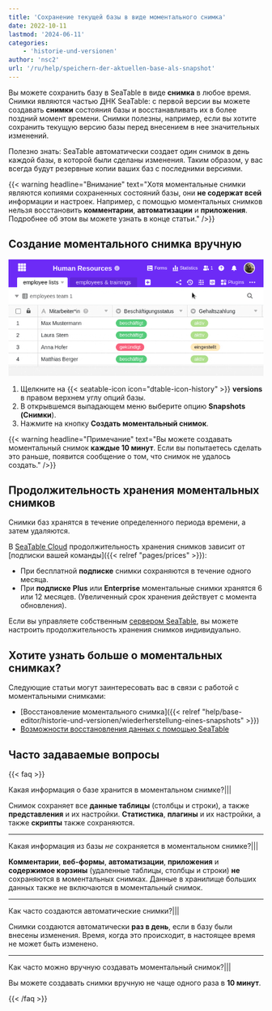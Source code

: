 ```yaml
---
title: 'Сохранение текущей базы в виде моментального снимка'
date: 2022-10-11
lastmod: '2024-06-11'
categories:
    - 'historie-und-versionen'
author: 'nsc2'
url: '/ru/help/speichern-der-aktuellen-base-als-snapshot'
---
```


Вы можете сохранить базу в SeaTable в виде **снимка** в любое время. Снимки являются частью ДНК SeaTable: с первой версии вы можете создавать **снимки** состояния базы и восстанавливать их в более поздний момент времени. Снимки полезны, например, если вы хотите сохранить текущую версию базы перед внесением в нее значительных изменений.

Полезно знать: SeaTable автоматически создает один снимок в день каждой базы, в которой были сделаны изменения. Таким образом, у вас всегда будут резервные копии ваших баз с последними версиями.

{{< warning  headline="Внимание"  text="Хотя моментальные снимки являются копиями сохраненных состояний базы, они **не содержат всей** информации и настроек. Например, с помощью моментальных снимков нельзя восстановить **комментарии**, **автоматизации** и **приложения**. Подробнее об этом вы можете узнать в конце статьи." />}}

## Создание моментального снимка вручную

![Создание моментального снимка вручную](images/manual-creation-of-a-snapshot.gif)

1. Щелкните на {{< seatable-icon icon="dtable-icon-history" >}} **versions** в правом верхнем углу опций базы.
2. В открывшемся выпадающем меню выберите опцию **Snapshots (Снимки**).
3. Нажмите на кнопку **Создать моментальный снимок**.

{{< warning  headline="Примечание"  text="Вы можете создавать моментальный снимок **каждые 10 минут**. Если вы попытаетесь сделать это раньше, появится сообщение о том, что снимок не удалось создать." />}}

## Продолжительность хранения моментальных снимков

Снимки баз хранятся в течение определенного периода времени, а затем удаляются.

В [SeaTable Cloud](https://seatable.io/ru/) продолжительность хранения снимков зависит от [подписки вашей команды]({{< relref "pages/prices" >}}):

- При бесплатной **подписке** снимки сохраняются в течение одного месяца.
- При **подписке** **Plus** или **Enterprise** моментальные снимки хранятся 6 или 12 месяцев. (Увеличенный срок хранения действует с момента обновления).

Если вы управляете собственным [сервером SeaTable](https://seatable.io/ru/on-premises), вы можете настроить продолжительность хранения снимков индивидуально.

## Хотите узнать больше о моментальных снимках?

Следующие статьи могут заинтересовать вас в связи с работой с моментальными снимками:

- [Восстановление моментального снимка]({{< relref "help/base-editor/historie-und-versionen/wiederherstellung-eines-snapshots" >}})
- [Возможности восстановления данных с помощью SeaTable](https://seatable.io/ru/docs/historie-und-versionen/moeglichkeiten-der-datenwiederherstellung/)

## Часто задаваемые вопросы

{{< faq >}}

Какая информация о базе хранится в моментальном снимке?|||

Снимок сохраняет все **данные таблицы** (столбцы и строки), а также **представления** и их настройки. **Статистика**, **плагины** и их настройки, а также **скрипты** также сохраняются.

---

Какая информация из базы _не_ сохраняется в моментальном снимке?|||

**Комментарии**, **веб-формы**, **автоматизации**, **приложения** и **содержимое корзины** (удаленные таблицы, столбцы и строки) **не** сохраняются в моментальных снимках. Данные в хранилище больших данных также не включаются в моментальный снимок.

---

Как часто создаются автоматические снимки?|||

Снимки создаются автоматически **раз в день**, если в базу были внесены изменения. Время, когда это происходит, в настоящее время не может быть изменено.

---

Как часто можно вручную создавать моментальный снимок?|||

Вы можете создавать снимки вручную не чаще одного раза в **10 минут**.

{{< /faq >}}
